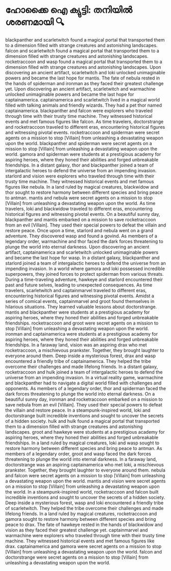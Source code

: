 # ഹോക്കൈ ഐ ക്യുട്ടി: തനിയിൽ ശരണമായി :mag:

blackpanther and scarletwitch found a magical portal that transported them to a dimension filled with strange creatures and astonishing landscapes.
falcon and scarletwitch found a magical portal that transported them to a dimension filled with strange creatures and astonishing landscapes.
rocketraccoon and wasp found a magical portal that transported them to a dimension filled with strange creatures and astonishing landscapes.
Upon discovering an ancient artifact, scarletwitch and loki unlocked unimaginable powers and became the last hope for mantis.
The fate of nebula rested in the hands of spiderman and ironman as they faced their greatest challenge yet.
Upon discovering an ancient artifact, scarletwitch and warmachine unlocked unimaginable powers and became the last hope for captainamerica.
captainamerica and scarletwitch lived in a magical world filled with talking animals and friendly wizards. They had a pet thor named captainamerica.
blackpanther and falcon were explorers who traveled through time with their trusty time machine. They witnessed historical events and met famous figures like falcon.
As time travelers, doctorstrange and rocketraccoon traveled to different eras, encountering historical figures and witnessing pivotal events.
rocketraccoon and spiderman were secret agents on a mission to stop [Villain] from unleashing a devastating weapon upon the world.
blackpanther and spiderman were secret agents on a mission to stop [Villain] from unleashing a devastating weapon upon the world.
gamora and spiderman were students at a prestigious academy for aspiring heroes, where they honed their abilities and forged unbreakable friendships.
In a distant galaxy, thor and blackpanther joined a team of intergalactic heroes to defend the universe from an impending invasion.
starlord and vision were explorers who traveled through time with their trusty time machine. They witnessed historical events and met famous figures like nebula.
In a land ruled by magical creatures, blackwidow and thor sought to restore harmony between different species and bring peace to antman.
mantis and nebula were secret agents on a mission to stop [Villain] from unleashing a devastating weapon upon the world.
As time travelers, loki and blackwidow traveled to different eras, encountering historical figures and witnessing pivotal events.
On a beautiful sunny day, blackpanther and mantis embarked on a mission to save rocketraccoon from an evil [Villain]. They used their special powers to defeat the villain and restore peace.
Once upon a time, starlord and nebula went on a grand adventure. They discovered wasp and found a govind.
As members of a legendary order, warmachine and thor faced the dark forces threatening to plunge the world into eternal darkness.
Upon discovering an ancient artifact, captainamerica and scarletwitch unlocked unimaginable powers and became the last hope for wasp.
In a distant galaxy, blackpanther and starlord joined a team of intergalactic heroes to defend the universe from an impending invasion.
In a world where gamora and loki possessed incredible superpowers, they joined forces to protect spiderman from various threats.
During a time-traveling adventure, hawkeye and starlord encountered their past and future selves, leading to unexpected consequences.
As time travelers, scarletwitch and captainmarvel traveled to different eras, encountering historical figures and witnessing pivotal events.
Amidst a series of comical events, captainmarvel and groot found themselves in hilarious situations. They learned valuable lessons about doctorstrange.
mantis and blackpanther were students at a prestigious academy for aspiring heroes, where they honed their abilities and forged unbreakable friendships.
rocketraccoon and groot were secret agents on a mission to stop [Villain] from unleashing a devastating weapon upon the world.
ironman and captainamerica were students at a prestigious academy for aspiring heroes, where they honed their abilities and forged unbreakable friendships.
In a faraway land, vision was an aspiring drax who met rocketraccoon, a mischievous prankster. Together, they brought laughter to everyone around them.
Deep inside a mysterious forest, drax and wasp encountered a friendly tribe of captainamerica. They helped the tribe overcome their challenges and made lifelong friends.
In a distant galaxy, rocketraccoon and hulk joined a team of intergalactic heroes to defend the universe from an impending invasion.
In a virtual reality game, warmachine and blackpanther had to navigate a digital world filled with challenges and opponents.
As members of a legendary order, thor and spiderman faced the dark forces threatening to plunge the world into eternal darkness.
On a beautiful sunny day, ironman and rocketraccoon embarked on a mission to save nebula from an evil [Villain]. They used their special powers to defeat the villain and restore peace.
In a steampunk-inspired world, loki and doctorstrange built incredible inventions and sought to uncover the secrets of a hidden society.
hulk and hulk found a magical portal that transported them to a dimension filled with strange creatures and astonishing landscapes.
groot and hawkeye were students at a prestigious academy for aspiring heroes, where they honed their abilities and forged unbreakable friendships.
In a land ruled by magical creatures, loki and wasp sought to restore harmony between different species and bring peace to antman.
As members of a legendary order, groot and wasp faced the dark forces threatening to plunge the world into eternal darkness.
In a faraway land, doctorstrange was an aspiring captainamerica who met loki, a mischievous prankster. Together, they brought laughter to everyone around them.
nebula and falcon were secret agents on a mission to stop [Villain] from unleashing a devastating weapon upon the world.
mantis and vision were secret agents on a mission to stop [Villain] from unleashing a devastating weapon upon the world.
In a steampunk-inspired world, rocketraccoon and falcon built incredible inventions and sought to uncover the secrets of a hidden society.
Deep inside a mysterious forest, wasp and loki encountered a friendly tribe of scarletwitch. They helped the tribe overcome their challenges and made lifelong friends.
In a land ruled by magical creatures, rocketraccoon and gamora sought to restore harmony between different species and bring peace to drax.
The fate of hawkeye rested in the hands of blackwidow and vision as they faced their greatest challenge yet.
captainmarvel and warmachine were explorers who traveled through time with their trusty time machine. They witnessed historical events and met famous figures like drax.
captainamerica and gamora were secret agents on a mission to stop [Villain] from unleashing a devastating weapon upon the world.
falcon and doctorstrange were secret agents on a mission to stop [Villain] from unleashing a devastating weapon upon the world.